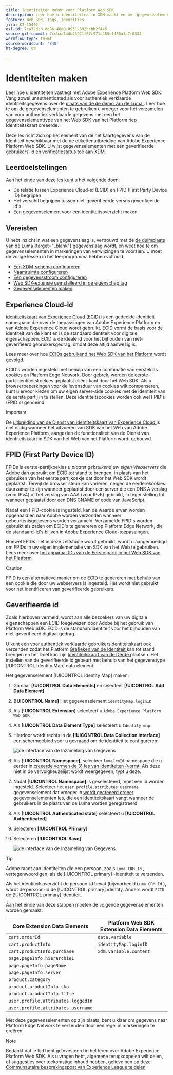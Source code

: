 ```yaml
---
title: Identiteiten maken voor Platform Web SDK
description: Leer hoe u identiteiten in XDM maakt en het gegevenselement Identiteitskaart gebruikt om gebruikers-id's vast te leggen. Deze les maakt deel uit van de zelfstudie Adobe Experience Cloud met Web SDK implementeren.
feature: Web SDK, Tags, Identities
jira: KT-15402
exl-id: 7ca32dc8-dd86-48e0-8931-692bcbb2f446
source-git-commit: 7ccbaaf4db43921f07c971c485e1460a1a7f0334
workflow-type: tm+mt
source-wordcount: '848'
ht-degree: 0%

---
```


# Identiteiten maken

Leer hoe u identiteiten vastlegt met Adobe Experience Platform Web SDK. Vang zowel unauthenticated als voor authentiek verklaarde identiteitsgegevens over de [ plaats van de de demo van de Luma ](https://luma.enablementadobe.com/content/luma/us/en.html). Leer hoe te om de gegevenselementen te gebruiken u vroeger voor het verzamelen van voor authentiek verklaarde gegevens met een het gegevenselementtype van het Web SDK van het Platform riep Identiteitskaart creeerde.

Deze les richt zich op het element van de het kaartgegevens van de Identiteit beschikbaar met de de etikettenuitbreiding van Adobe Experience Platform Web SDK. U wijst gegevenselementen met een geverifieerde gebruikers-id en verificatiestatus toe aan XDM.

## Leerdoelstellingen

Aan het einde van deze les kunt u het volgende doen:

* De relatie tussen Experience Cloud-id (ECID) en FPID (First Party Device ID) begrijpen
* Het verschil begrijpen tussen niet-geverifieerde versus geverifieerde id&#39;s
* Een gegevenselement voor een identiteitsoverzicht maken

## Vereisten

U hebt inzicht in wat een gegevenslaag is, vertrouwd met de [ de duimplaats van de Luma ](https://luma.enablementadobe.com/content/luma/us/en.html){target="_blank"} gegevenslaag wordt, en weet hoe te om gegevenselementen in markeringen van verwijzingen te voorzien. U moet de vorige lessen in het leerprogramma hebben voltooid:

* [Een XDM-schema configureren](configure-schemas.md)
* [Naamruimte configureren](configure-identities.md)
* [Een gegevensstroom configureren](configure-datastream.md)
* [Web SDK-extensie geïnstalleerd in de eigenschap tag](install-web-sdk.md)
* [Gegevenselementen maken](create-data-elements.md)


## Experience Cloud-id

[ identiteitskaart van Experience Cloud (ECID) ](https://experienceleague.adobe.com/en/docs/experience-platform/identity/features/ecid) is een gedeelde identiteit namespace die over de toepassingen van Adobe Experience Platform en van Adobe Experience Cloud wordt gebruikt. ECID vormt de basis voor de identiteit van de klant en is de standaardidentiteit voor digitale eigenschappen. ECID is de ideale id voor het bijhouden van niet-geverifieerd gebruikersgedrag, omdat deze altijd aanwezig is.

<!-- FYI I commented this out because it was breaking the build - Jack
>[!TIP]
>
> When you use the Experience Platform Web SDK to set up Adobe applications on your digital properties, the ECID is generated at the Adobe Edge server level. As such, ECID is not viewable on the client-side network request payload. You can view the ECID by seeing the Preview tab of the network request, or by using the [Adobe Experience Platform Debugger Edge Trace](set-up-analytics.md#experience-cloud-id-validation).
>![View ECID](assets/validate-dev-console-ecid.png)
-->

Lees meer over hoe [ ECIDs gebruikend het Web SDK van het Platform ](https://experienceleague.adobe.com/en/docs/experience-platform/edge/identity/overview) wordt gevolgd.

ECID&#39;s worden ingesteld met behulp van een combinatie van eersteklas cookies en Platform Edge Network. Door gebrek, worden de eerste-partijidentiteitskoekjes geplaatst cliënt-kant door het Web SDK. Als u browserbeperkingen voor de levensduur van cookies wilt compenseren, kunt u ervoor kiezen om uw eigen server-side cookies met de identiteit van de eerste partij in te stellen. Deze identiteitscookies worden ook wel FPID&#39;s (FPID&#39;s) genoemd.

>[!IMPORTANT]
>
>De [ uitbreiding van de Dienst van identiteitskaart van Experience Cloud ](https://exchange.adobe.com/apps/ec/100160/adobe-experience-cloud-id-launch-extension) is niet nodig wanneer het uitvoeren van SDK van het Web van Adobe Experience Platform, aangezien de functionaliteit van de Dienst van identiteitskaart in SDK van het Web van het Platform wordt gebouwd.

## FPID (First Party Device ID)

FPIDs is eerste-partijkoekjes _u plaatst gebruikend uw eigen Webservers_ die Adobe dan gebruikt om ECID tot stand te brengen, in plaats van het gebruiken van het eerste partijkoekje dat door het Web SDK wordt geplaatst. Terwijl de browser steun kan variëren, neigen de eerderekookies duurzamer te zijn wanneer geplaatst door een server die een DNS A verslag (voor IPv4) of het verslag van AAA (voor IPv6) gebruikt, in tegenstelling tot wanneer geplaatst door een DNS CNAME of code van JavaScript.

Nadat een FPID-cookie is ingesteld, kan de waarde ervan worden opgehaald en naar Adobe worden verzonden wanneer gebeurtenisgegevens worden verzameld. Verzamelde FPID&#39;s worden gebruikt als zaden om ECID&#39;s te genereren op Platform Edge Network, die de standaard-id&#39;s blijven in Adobe Experience Cloud-toepassingen.

Hoewel FPIDs niet in deze zelfstudie wordt gebruikt, wordt u aangemoedigd om FPIDs in uw eigen implementatie van SDK van het Web te gebruiken. Lees meer over [ het apparaat IDs van de Eerste partij in het Web SDK van het Platform ](https://experienceleague.adobe.com/en/docs/experience-platform/edge/identity/first-party-device-ids)

>[!CAUTION]
>
> FPID is een alternatieve manier om de ECID te genereren met behulp van een cookie die door uw webservers is ingesteld. Het wordt niet gebruikt voor het identificeren van geverifieerde gebruikers.

## Geverifieerde id

Zoals hierboven vermeld, wordt aan alle bezoekers van uw digitale eigenschappen een ECID toegewezen door Adobe bij het gebruik van Platform Web SDK. ECID is de standaardidentiteit voor het bijhouden van niet-geverifieerd digitaal gedrag.

U kunt een voor authentiek verklaarde gebruikersidentiteitskaart ook verzenden zodat het Platform [ Grafieken van de Identiteit ](https://experienceleague.adobe.com/en/docs/platform-learn/tutorials/identities/understanding-identity-and-identity-graphs) kan tot stand brengen en het Doel kan zijn [ Identiteitskaart van de Derde ](https://experienceleague.adobe.com/en/docs/target/using/audiences/visitor-profiles/3rd-party-id) plaatsen. Het instellen van de geverifieerde id gebeurt met behulp van het gegevenstype [!UICONTROL Identity Map] data element.

Het gegevenselement [!UICONTROL Identity Map] maken:

1. Ga naar **[!UICONTROL Data Elements]** en selecteer **[!UICONTROL Add Data Element]**

1. **[!UICONTROL Name]** Het gegevenselement `identityMap.loginID`

1. Als **[!UICONTROL Extension]** selecteert u `Adobe Experience Platform Web SDK`

1. Als **[!UICONTROL Data Element Type]** selecteert u `Identity map`

1. Hierdoor wordt rechts in de **[!UICONTROL Data Collection interface]** een schermgebied voor u gevraagd om de identiteit te configureren:

   ![ de interface van de Inzameling van Gegevens ](assets/identity-identityMap-setup.png)

1. Als **[!UICONTROL Namespace]**, selecteer `lumaCrmId` namespace die u eerder in [ creeerde vormen de 3&rbrace; les van Identiteiten &lbrace;vormt. ](configure-identities.md) Als deze niet in de vervolgkeuzelijst wordt weergegeven, typt u deze.

1. Nadat **[!UICONTROL Namespace]** is geselecteerd, moet een id worden ingesteld. Selecteer het `user.profile.attributes.username` gegevenselement dat vroeger in [ wordt gecreeerd creeer gegevenselementen ](create-data-elements.md#create-data-elements-to-capture-the-data-layer) les, die een identiteitskaart vangt wanneer de gebruikers in de plaats van de Luma worden geregistreerd.

   <!--  >[!TIP]
    >
    >You can verify the **[!UICONTROL Luma CRM ID]** is collected in a data element on the web property by going to the [Luma Demo site](https://luma.enablementadobe.com/content/luma/us/en.html), logging in, [switching the tag environment](validate-with-debugger.md#use-the-experience-platform-debugger-to-map-to-your-tag-property) to your own, and typing `_satellite.getVar("user.profile.attributes.username")` in the web browser developer console.
    >
    >   ![Data Element  ID ](assets/identity-data-element-customer-id.png)
    -->

1. Als **[!UICONTROL Authenticated state]** selecteert u **[!UICONTROL Authenticated]**
1. Selecteren **[!UICONTROL Primary]**

1. Selecteren **[!UICONTROL Save]**

   ![ de interface van de Inzameling van Gegevens ](assets/identity-id-namespace.png)

>[!TIP]
>
> Adobe raadt aan identiteiten die een persoon, zoals `Luma CRM Id` , vertegenwoordigen, als de [!UICONTROL primary] -identiteit te verzenden.
>
> Als het identiteitsoverzicht de persoon-id bevat (bijvoorbeeld `Luma CRM Id` ), wordt de persoon-id de [!UICONTROL primary] identity. Anders wordt `ECID` de [!UICONTROL primary] identiteit.




<!--
1. Once the data element is configured in **[!UICONTROL Data Collection interface]**, it can be tested on the Luma web property like any other Data Element. Enter the following script in the browser developer console
   
   
   ```
   _satellite.getVar('identityMap.loginID')
   ```  

   ![Data Collection interface](assets/identity-consoleIdentityDataElement.png)
   
   >[!NOTE]
   >
   >ECID identifier will NOT populate in the Data Element, as this is configured already with Platform Web SDK.   
-->

Aan het einde van deze stappen moeten de volgende gegevenselementen worden gemaakt:

| Core Extension Data Elements | Platform Web SDK Extension Data Elements |
-----------------------------|-------------------------------
| `cart.orderId` | `data.variable` |
| `cart.productInfo` | `identityMap.loginID` |
| `cart.productInfo.purchase` | `xdm.variable.content` |
| `page.pageInfo.hierarchie1` | |
| `page.pageInfo.pageName` | |
| `page.pageInfo.server` | |
| `product.category` | |
| `product.productInfo.sku` | |
| `product.productInfo.title` | |
| `user.profile.attributes.loggedIn` | |
| `user.profile.attributes.username` | |

Met deze gegevenselementen op zijn plaats, bent u klaar om gegevens naar Platform Edge Network te verzenden door een regel in markeringen te creëren.

>[!NOTE]
>
>Bedankt dat je tijd hebt geïnvesteerd in het leren over Adobe Experience Platform Web SDK. Als u vragen hebt, algemene terugkoppelen wilt delen, of suggesties over toekomstige inhoud hebben, gelieve hen op deze [ Communautaire besprekingspost van Experience League te delen ](https://experienceleaguecommunities.adobe.com/t5/adobe-experience-platform-data/tutorial-discussion-implement-adobe-experience-cloud-with-web/td-p/444996)
